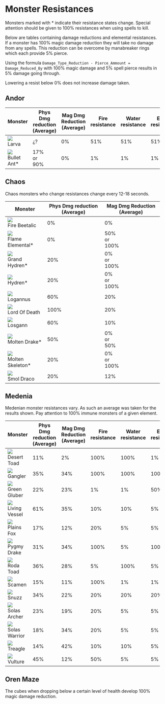 # Monster Resistances

Monsters marked with * indicate their resistance states change. Special attention should be given to 100% resistances when using spells to kill.

Below are tables containing damage reductions and elemental resistances. If a monster has 100% magic damage reduction they will take no damage from any spells. This reduction can be overcome by manabreaker rings which each provide 5% pierce.

Using the formula `Damage_Type_Reduction - Pierce_Ammount = Damage_Reduced_By` with 100% magic damage and 5% spell pierce results in 5% damage going through.

Lowering a resist below 0% does not increase damage taken.

## Andor

| Monster | Phys Dmg reduction (Average)| Mag Dmg Reduction (Average) | Fire <br> resistance| Water <br> resistance | Earth <br> resistance | Wind <br> resistance | Dark <br> resistance | Light <br> resistance |
| - | - | - | - | - | - | - | - | - |
| <img src="../../images/sprites/larva.png"/> <br> Larva  | ¿? | 0% | 51% | 51% | 51% | 51% | 101% | 101% |
| <img src="../../images/sprites/bullet_ant.png"/> <br> Bullet Ant* | 17% <br> or <br> 90% | 0% | 1% | 1% | 1% | 1% | 101% | 101% |

## Chaos

Chaos monsters who change resistances change every 12-18 seconds.

| Monster | Phys Dmg reduction (Average)| Mag Dmg Reduction (Average) |
| - | - | - |
| <img src="../../images/sprites/fire_beetalic.png"/> <br> Fire Beetalic | 0% | 0% |
| <img src="../../images/sprites/lava_golem.png"/> <br> Flame Elemental* | 0% | 50% <br> or <br> 100% |
| <img src="../../images/sprites/grand_hydren_-_state1.png"/> <br> Grand Hydren* | 20% | 0% <br> or <br> 100% |
| <img src="../../images/sprites/hydren_-_stage1.png"/> <br> Hydren* | 20% | 0% <br> or <br> 100% |
| <img src="../../images/sprites/verdant_losgann.png"/> <br> Logannus | 60% | 20% |
| <img src="../../images/sprites/death_knight.png"/> <br> Lord Of Death | 100% | 20% |
| <img src="../../images/sprites/losgann.png"/> <br> Losgann | 60% | 10% |
| <img src="../../images/sprites/fire_drake.png"/> <br> Molten Drake* | 50% | 0% <br> or <br> 50% |
| <img src="../../images/sprites/fire_skeleton.png"/> <br> Molten Skeleton* | 20% | 0% <br> or <br> 100% |
| <img src="../../images/sprites/smol_draco.png"/> <br> Smol Draco | 20% | 12% |

## Medenia

Medenian monster resistances vary. As such an average was taken for the results shown. Pay attention to 100% immune monsters of a given element.

| Monster | Phys Dmg reduction (Average)| Mag Dmg Reduction (Average) | Fire <br> resistance| Water <br> resistance | Earth <br> resistance | Wind <br> resistance | Dark <br> resistance | Light <br> resistance |
| - | - | - | - | - | - | - | - | - |
| <img src="../../images/sprites/desert_toad.png"/> <br> Desert Toad | 11% | 2% | 100% | 100% | 1% | 1% | 80% | 60% |
| <img src="../../images/sprites/gangler.png"/> <br> Gangler | 35% | 34% | 100% | 100% | 100% | 100% | 100% | 90% |
| <img src="../../images/sprites/green_gluber.png"/> <br> Green Gluber | 22% | 23% | 1% | 1% | 50% | 1% | 20% | 20% |
| <img src="../../images/sprites/living_vessel.png"/> <br> Living Vessel | 61% | 35% | 10% | 10% | 5% | 10% | 20% | 20% |
| <img src="../../images/sprites/plains_fox.png"/> <br> Plains Fox | 17% | 12% | 20% | 5% | 5% | 50% | 60% | 60% |
| <img src="../../images/sprites/pygmy_drake.png"/> <br> Pygmy Drake | 31% | 34% | 100% | 5% | 100% | 100% | 100% | 90% |
| <img src="../../images/sprites/roda_toad.png"/> <br> Roda Toad | 36% | 28% | 5% | 100% | 5% | 5% | 100% | 90% |
| <img src="../../images/sprites/scamen.png"/> <br> Scamen | 15% | 11% | 100% | 1% | 1% | 1% | 50% | 20% |
| <img src="../../images/sprites/snuzz.png"/> <br> Snuzz | 34% | 22% | 20% | 20% | 20% | 20% | 100% | 100% |
| <img src="../../images/sprites/solas_archer.png"/> <br> Solas Archer | 23% | 19% | 20% | 5% | 5% | 50% | 60% | 60% |
| <img src="../../images/sprites/solas_warrior.png"/> <br> Solas Warrior | 18% | 34% | 20% | 5% | 5% | 50% | 60% | 60% |
| <img src="../../images/sprites/treagle.png"/> <br> Treagle | 14% | 42% | 10% | 10% | 5% | 10% | 20% | 20% |
| <img src="../../images/sprites/vulture.png"/> <br> Vulture | 45% | 12% | 50% | 5% | 5% | 50% | 60% | 60% |

## Oren Maze

The cubes when dropping below a certain level of health develop 100% magic damage reduction.